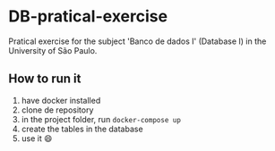 # DB-pratical-exercise

Pratical exercise for the subject 'Banco de dados I' (Database I) in the University of São Paulo.

## How to run it

1. have docker installed
2. clone de repository
3. in the project folder, run `docker-compose up`
4. create the tables in the database
4. use it :smile:
